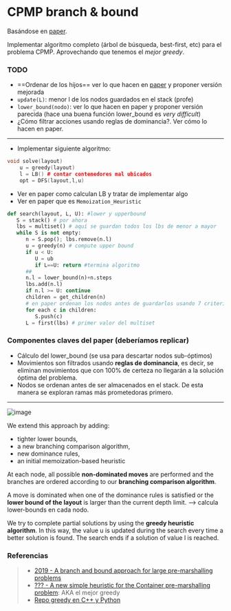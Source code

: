 CPMP branch & bound
===
Basándose en [paper](https://drive.google.com/file/d/1Lo2IArfDTUvpzhTbkrUWXqi7PfQr_tvQ/view).

Implementar algoritmo completo (árbol de búsqueda, best-first, etc) para el problema CPMP. Aprovechando que tenemos el *mejor greedy*.

### TODO

* ==Ordenar de los hijos== ver lo que hacen en [paper](https://drive.google.com/file/d/1Lo2IArfDTUvpzhTbkrUWXqi7PfQr_tvQ/view) y proponer versión mejorada
* `update(L)`: menor l de los nodos guardados en el stack (profe)
*  `lower_bound(nodo)`: ver lo que hacen en paper y proponer versión parecida (hace una buena función lower_bound es *very difficult*)
* ¿Cómo filtrar acciones usando reglas de dominancia?. Ver cómo lo hacen en paper.

---
* Implementar siguiente algoritmo:

````c++
void solve(layout)    
    u = greedy(layout) 
    l = LB() # contar contenedores mal ubicados
    opt = DFS(layout,l,u) 
````

* Ver en paper como calculan LB y tratar de implementar algo
* Ver en paper que es `Memoization_Heuristic`

````python
def search(layout, L, U): #lower y upperbound
   S = stack() # por ahora
   lbs = multiset() # aquí se guardan todos los lbs de menor a mayor
   while S is not empty:
      n = S.pop(); lbs.remove(n.l)
      u = greedy(n) # compute upper bound
      if u < U: 
         U = ub
         if L==U: return #termina algoritmo
      ##
      n.l = lower_bound(n)+n.steps
      lbs.add(n.l)
      if n.l >= U: continue
      children = get_children(n) 
      # en paper ordenan los nodos antes de guardarlos usando 7 criterios
      for each c in children:
         S.push(c)
      L = first(lbs) # primer valor del multiset
````

### Componentes claves del paper (deberíamos replicar)

- Cálculo del lower_bound (se usa para descartar nodos sub-óptimos)
- Movimientos son filtrados usando **reglas de dominancia**, es decir, se eliminan movimientos que con 100% de certeza no llegarán a la solución óptima del problema.
- Nodos se ordenan antes de ser almacenados en el stack. De esta manera se exploran ramas más prometedoras primero.


---

![image](https://i.imgur.com/inpzkaD.png)

We extend this approach by adding:
- tighter lower bounds, 
- a new branching comparison algorithm, 
- new dominance rules, 
- an initial memoization-based heuristic

At each node, all possible **non-dominated moves** are performed and the branches are ordered according to our **branching comparison algorithm**.

A move is dominated when one of the dominance rules is satisfied
or the **lower bound of the layout** is larger than the current depth
limit. --> calcula lower-bounds en cada nodo.

We try to complete partial solutions by using the **greedy heuristic algorithm**. In this way, the value u is updated during the search every time a better solution is found. The search ends if a solution of value l is reached.


### Referencias
> - [2019 - A branch and bound approach for large pre-marshalling problems](https://drive.google.com/file/d/1Lo2IArfDTUvpzhTbkrUWXqi7PfQr_tvQ/view)
> - [??? - A new simple heuristic for the Container pre-marshalling problem](https://www.overleaf.com/read/vfmzmfmbvqpt): AKA el mejor greedy
> - [Repo greedy en C++ y Python](https://github.com/rilianx/cpmp/)
<!--stackedit_data:
eyJoaXN0b3J5IjpbLTE4NDM0NDczMzAsLTMzNjk4MjYyOCwtND
Y2NjU3MzAwLDI3MzYwMTUwNiwxNTU3NTIzNjgsMTQxNTU0MTE1
MywtMTIwMzMxOTk0NCwtMTkyNzI0MTUxNCwxNDk5NTk1ODkxXX
0=
-->